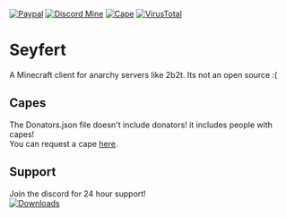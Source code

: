 [![Paypal](https://img.shields.io/badge/paypal-donate-red?color=169bd7&logo=paypal)](https://bit.ly/347LGxs)
[![Discord Mine](https://img.shields.io/badge/Discord-Join-blueviolet?color=blueviolet&logo=discord)](https://bit.ly/3oBB0Po)
[![Cape](https://img.shields.io/badge/Cape-Request-006400)](https://bit.ly/375qeLn)
[![VirusTotal](https://img.shields.io/badge/VirusTotal-View-critical?color=critical&logo=VirusTotal)](https://bit.ly/376PctH)
# Seyfert
A Minecraft client for anarchy servers like 2b2t. Its not an open source :(  
  
## Capes  
The Donators.json file doesn't include donators! it includes people with capes!  
You can request a cape <a href="https://bit.ly/375qeLn" target="_blank">here</a>.  

## Support  
Join the discord for 24 hour support!  
[![Downloads](https://img.shields.io/github/downloads/HuddleX/Seyfert/total?color=EA4AAA&label=Seyfert%20downloads%20this%20week&logo=github&style=for-the-badge)](https://github.com/HuddleX/Seyfert/releases)  
